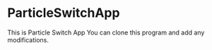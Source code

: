# ParticleSwitchApp
This is Particle Switch App
You can clone this program and add any modifications.
